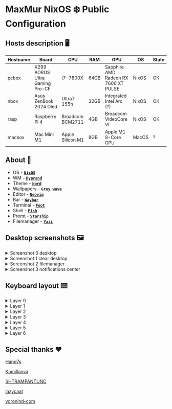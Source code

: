 # MaxMur NixOS ❄️ Public Configuration

## Hosts description 🖥️

| Hostname | Board | CPU | RAM | GPU | OS | State |
| --- | --- | --- | --- | --- | --- | --- |
| pcbox | X299 AORUS Ultra Gaming Pro-CF | i7-7800X | 64GB | Sapphire AMD Radeon RX 7600 XT PULSE | NixOS | OK |
| nbox | Asus ZenBook 2024 Oled | Ultra7 155h | 32GB | Integrated Intel Arc (?) | NixOS | OK |
| rasp | Raspberry Pi 4 | Broadcom BCM2711 | 4GB | Broadcom VideoCore VI | NixOS | OK |
| macbox | Mac Mini M1 | Apple Silicon M1 | 8GB | Apple M1 8-Core GPU | MacOS | ? |

## About 📘

 - OS - [**`NixOS`**](https://nixos.org/)
 - WM - [**`Hyprand`**](https://hyprland.org/)
 - Theme - [**`Nord`**](https://github.com/nordtheme/nord)
 - Wallpapers - [**`Grey wave`**](assets/grey_gradient.png)
 - Editor - [**`Neovim`**](https://neovim.io/)
 - Bar - [**`Waybar`**](https://github.com/Alexays/Waybar)
 - Terminal - [**`Foot`**](https://codeberg.org/dnkl/foot)
 - Shell - [**`Fish`**](https://fishshell.com/)
 - Promt - [**`Starship`**](https://starship.rs/)
 - Filemanager - [**`Yazi`**](https://github.com/sxyazi/yazi)

## Desktop screenshots 🖼️

<details><summary>Screenshot 0 desktop</summary>

![desktop0.png](assets/github/desktop0.png)

</details>

<details><summary>Screenshot 1 clear desktop</summary>

![desktop1.png](assets/github/desktop1.png)

</details>

<details><summary>Screenshot 2 filemanager</summary>

![desktop2.png](assets/github/desktop2.png)

</details>

<details><summary>Screenshot 3 notifications center</summary>

![desktop3.png](assets/github/desktop3.png)

</details>

## Keyboard layout ⌨️

<details><summary>Layer 0</summary>

![layer-0.png](assets/keyboard/layer-0.png)

</details>

<details><summary>Layer 1</summary>

![layer-1.png](assets/keyboard/layer-1.png)

</details>

<details><summary>Layer 2</summary>

![layer-2.png](assets/keyboard/layer-2.png)

</details>

<details><summary>Layer 3</summary>

![layer-3.png](assets/keyboard/layer-3.png)

</details>

<details><summary>Layer 4</summary>

![layer-4.png](assets/keyboard/layer-4.png)

</details>

<details><summary>Layer 5</summary>

![layer-5.png](assets/keyboard/layer-5.png)

</details>

<details><summary>Layer 6</summary>

![layer-6.png](assets/keyboard/layer-6.png)

</details>

## Special thanks ❤️

[Hand7s](https://github.com/s0me1newithhand7s)

[Kamillaova](https://github.com/Kamillaova)

[SHTRAMPANTUNC](https://github.com/SHTRAMPANTUNC)

[lazycaat](https://github.com/lazycaat)

[voronind-com](https://github.com/voronind-com)

